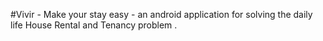 #Vivir - Make your stay easy -  an android application for solving the daily life House Rental and Tenancy problem .
